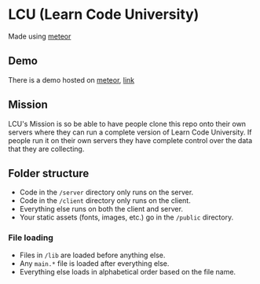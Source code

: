 # LCU (Learn Code University)

Made using [meteor][mt]

## Demo

There is a demo hosted on [meteor][mt], [link][demo]

## Mission

LCU's Mission is so be able to have people clone this repo onto their own servers where they can run a complete version of Learn Code University.
If people run it on their own servers they have complete control over the data that they are collecting.

## Folder structure
- Code in the `/server` directory only runs on the server.
- Code in the `/client` directory only runs on the client.
- Everything else runs on both the client and server.
- Your static assets (fonts, images, etc.) go in the `/public` directory.

### File loading
- Files in `/lib` are loaded before anything else.
- Any `main.*` file is loaded after everything else.
- Everything else loads in alphabetical order based on the file name.

[mt]: http://meteor.com
[demo]: http://lcu.meteor.com
